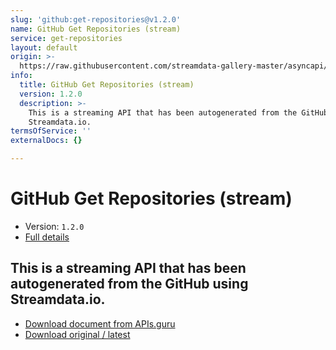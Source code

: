 ```yaml
---
slug: 'github:get-repositories@v1.2.0'
name: GitHub Get Repositories (stream)
service: get-repositories
layout: default
origin: >-
  https://raw.githubusercontent.com/streamdata-gallery-master/asyncapi/master/_listings/github/github-get-repositories-stream-async.md
info:
  title: GitHub Get Repositories (stream)
  version: 1.2.0
  description: >-
    This is a streaming API that has been autogenerated from the GitHub using
    Streamdata.io.
termsOfService: ''
externalDocs: {}

---
```

# GitHub Get Repositories (stream)

* Version: `1.2.0`
* [Full details](../html/github:get-repositories@v1.2.0.html)




## This is a streaming API that has been autogenerated from the GitHub using Streamdata.io.



* [Download document from APIs.guru](https://raw.githubusercontent.com/APIs-guru/asyncapi-directory/master/docs/APIs/github%3Aget-repositories%40v1.2.0.yaml)
* [Download original / latest](https://raw.githubusercontent.com/streamdata-gallery-master/asyncapi/master/_listings/github/github-get-repositories-stream-async.md)

<script type="application/ld+json">
{
  "@context": "http://schema.org/",
  "@type": "WebAPI",
  "description": "This is a streaming API that has been autogenerated from the GitHub using Streamdata.io.",
  "documentation": "",

  "name": "GitHub Get Repositories (stream)"
}
</script>
